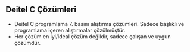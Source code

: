 ## Deitel C Çözümleri

- Deitel C programlama 7. basım alıştırma çözümleri. Sadece başlıklı ve programlama içeren alıştırmalar çözülmüştür.
- Her çözüm en iyi/ideal çözüm değildir, sadece çalışan ve uygun çözümdür.